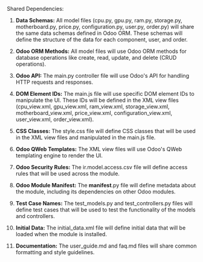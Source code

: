 Shared Dependencies:

1. **Data Schemas:** All model files (cpu.py, gpu.py, ram.py, storage.py, motherboard.py, price.py, configuration.py, user.py, order.py) will share the same data schemas defined in Odoo ORM. These schemas will define the structure of the data for each component, user, and order.

2. **Odoo ORM Methods:** All model files will use Odoo ORM methods for database operations like create, read, update, and delete (CRUD operations).

3. **Odoo API:** The main.py controller file will use Odoo's API for handling HTTP requests and responses.

4. **DOM Element IDs:** The main.js file will use specific DOM element IDs to manipulate the UI. These IDs will be defined in the XML view files (cpu_view.xml, gpu_view.xml, ram_view.xml, storage_view.xml, motherboard_view.xml, price_view.xml, configuration_view.xml, user_view.xml, order_view.xml).

5. **CSS Classes:** The style.css file will define CSS classes that will be used in the XML view files and manipulated in the main.js file.

6. **Odoo QWeb Templates:** The XML view files will use Odoo's QWeb templating engine to render the UI.

7. **Odoo Security Rules:** The ir.model.access.csv file will define access rules that will be used across the module.

8. **Odoo Module Manifest:** The __manifest__.py file will define metadata about the module, including its dependencies on other Odoo modules.

9. **Test Case Names:** The test_models.py and test_controllers.py files will define test cases that will be used to test the functionality of the models and controllers.

10. **Initial Data:** The initial_data.xml file will define initial data that will be loaded when the module is installed.

11. **Documentation:** The user_guide.md and faq.md files will share common formatting and style guidelines.